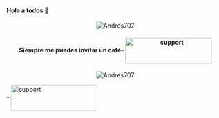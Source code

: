 <!--
**Andres707/Andres707** is a ✨ _special_ ✨ repository because its `README.md` (this file) appears on your GitHub profile.

Here are some ideas to get you started:

- 🔭 I’m currently working on ...
- 🌱 I’m currently learning ...
- 👯 I’m looking to collaborate on ...
- 🤔 I’m looking for help with ...
- 💬 Ask me about ...
- 📫 How to reach me: ...
- 😄 Pronouns: ...
- ⚡ Fun fact: ...
-->

<body>
  <h4>Hola a todos 👋</h4>
  <p align="center">
 <img src="https://github-readme-stats.vercel.app/api?username=Andres707&show_icons=true" alt="Andres707" />
  <h4 align="center">Siempre me puedes invitar un café-
<a href="https://ko-fi.com/Andres707" target="_blank" aria-label="Follow @Andres707 on GitHub"><img align="center" src="https://media.giphy.com/media/jp92jmyPqZeHheeIN6/giphy.gif" alt="support" height="60" width="200" /></a>
</h4>
 </p>
<p align="center"> <img src="https://komarev.com/ghpvc/?username=Andres707" alt="Andres707" /> </p>
- <a href="https://github.com/Andres707" target="_blank" aria-label="Follow @Andres707 on GitHub"><img align="center" src="https://img.shields.io/badge/Andres707-Github-red" alt="support" height="60" width="200" /></a>
  
</body>
